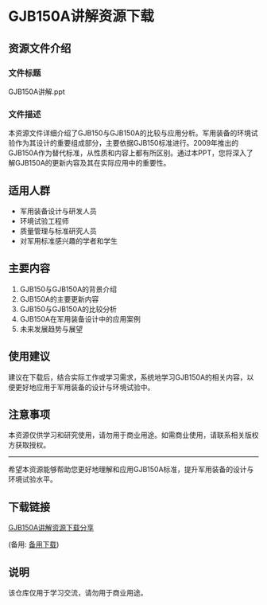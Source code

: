 # GJB150A讲解资源下载

## 资源文件介绍

### 文件标题
GJB150A讲解.ppt

### 文件描述
本资源文件详细介绍了GJB150与GJB150A的比较与应用分析。军用装备的环境试验作为其设计的重要组成部分，主要依据GJB150标准进行。2009年推出的GJB150A作为替代标准，从性质和内容上都有所区别。通过本PPT，您将深入了解GJB150A的更新内容及其在实际应用中的重要性。

## 适用人群
- 军用装备设计与研发人员
- 环境试验工程师
- 质量管理与标准研究人员
- 对军用标准感兴趣的学者和学生

## 主要内容
1. GJB150与GJB150A的背景介绍
2. GJB150A的主要更新内容
3. GJB150与GJB150A的比较分析
4. GJB150A在军用装备设计中的应用案例
5. 未来发展趋势与展望

## 使用建议
建议在下载后，结合实际工作或学习需求，系统地学习GJB150A的相关内容，以便更好地应用于军用装备的设计与环境试验中。

## 注意事项
本资源仅供学习和研究使用，请勿用于商业用途。如需商业使用，请联系相关版权方获取授权。

---

希望本资源能够帮助您更好地理解和应用GJB150A标准，提升军用装备的设计与环境试验水平。

## 下载链接
[GJB150A讲解资源下载分享](https://pan.quark.cn/s/2394bd05a91f) 

(备用: [备用下载](https://pan.baidu.com/s/1k4XEsDCMlGHJIwmMFH0H5A?pwd=1234))

## 说明

该仓库仅用于学习交流，请勿用于商业用途。
